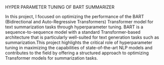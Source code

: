 HYPER PARAMETER TUNING OF BART SUMMARIZER

In this project, I focused on optimizing the performance of the BART (Bidirectional and Auto-Regressive Transformers) Transformer model for text summarization tasks through hyperparameter tuning. BART is a sequence-to-sequence model with a standard Transformer-based architecture that is particularly well-suited for text generation tasks such as summarization.This project highlights the critical role of hyperparameter tuning in maximizing the capabilities of state-of-the-art NLP models and contributes to the field by offering a structured approach to optimizing Transformer models for summarization tasks.





